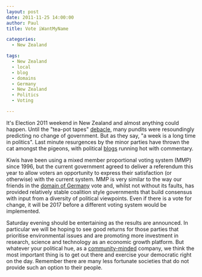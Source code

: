 ```yaml
---
layout: post
date: 2011-11-25 14:00:00
author: Paul
title: Vote iWantMyName

categories:
  - New Zealand

tags:
  - New Zealand
  - local
  - blog
  - domains
  - Germany
  - New Zealand
  - Politics
  - Voting

---
```


It's Election 2011 weekend in New Zealand and almost anything could happen. Until the "tea-pot tapes" [debacle](http://www.3news.co.nz/Teapot-tapes-raise-questions/tabid/370/articleID/232724/Default.aspx), many pundits were resoundingly predicting no change of government. But as they say, "a week is a long time in politics". Last minute resurgences by the minor parties have thrown the cat amongst the pigeons, with political [blogs](https://iwantmyname.co.nz/services/blog-hosting/) running hot with commentary.

Kiwis have been using a mixed member proportional voting system (MMP) since 1996, but the current government agreed to deliver a referendum this year to allow voters an opportunity to express their satisfaction (or otherwise) with the current system. MMP is very similar to the way our friends in the [domain of Germany](http://meinname.com/) vote and, whilst not without its faults, has provided relatively stable coalition style governments that build consensus with input from a diversity of political viewpoints. Even if there is a vote for change, it will be 2017 before a different voting system would be implemented.

Saturday evening should be entertaining as the results are announced. In particular we will be hoping to see good returns for those parties that prioritise environmental issues and are promoting more investment in research, science and technology as an economic growth platform. But whatever your political hue, as a [community-minded](https://iwantmyname.com/blog/2011/10/being-good-neighbours.html) company, we think the most important thing is to get out there and exercise your democratic right on the day. Remember there are many less fortunate societies that do not provide such an option to their people.
